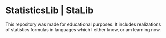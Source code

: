 # StatisticsLib | StaLib
This repository was made for educational purposes. It includes realizations of statistics formulas in languages which I either know, or am learning now.
